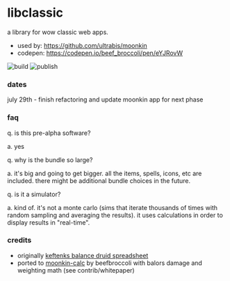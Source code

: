 # libclassic

a library for wow classic web apps. 

- used by: https://github.com/ultrabis/moonkin
- codepen: https://codepen.io/beef_broccoli/pen/eYJRovW

![build](https://github.com/ultrabis/libclassic/workflows/build/badge.svg) ![publish](https://github.com/ultrabis/libclassic/workflows/publish/badge.svg)

### dates

july 29th - finish refactoring and update moonkin app for next phase


### faq

q. is this pre-alpha software?

a. yes

q. why is the bundle so large?

a. it's big and going to get bigger. all the items, spells, icons, etc are included. there might be additional bundle choices in the future.

q. is it a simulator?

a. kind of. it's not a monte carlo (sims that iterate thousands of times with random sampling and averaging the results). it uses calculations in order to display
results in "real-time".  


### credits

- originally [keftenks balance druid spreadsheet](https://forum.classicwow.live/topic/726/by-the-great-winds-i-come-classic-balance-druid-theorycraft-spreadsheet-v1-5-1/16)
- ported to [moonkin-calc](https://gitlab.com/kmmiles/moonkin-calc) by beefbroccoli with balors damage and weighting math (see contrib/whitepaper)

